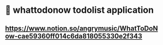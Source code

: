 # 📝 whattodonow todolist application
## https://www.notion.so/angrymusic/WhatToDoNow-cae59360ff014c6da818055330e2f343
